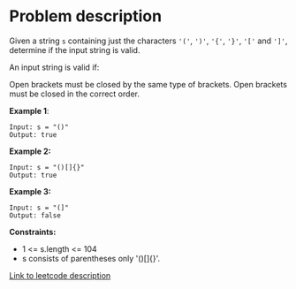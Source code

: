# Problem description
Given a string ```s``` containing just the characters ```'('```, ```')'```, ```'{'```, ```'}'```, ```'['``` and ```']'```, determine if the input string is valid.

An input string is valid if:

Open brackets must be closed by the same type of brackets.
Open brackets must be closed in the correct order.
 

**Example 1**:
```
Input: s = "()"
Output: true
```
**Example 2:**
```
Input: s = "()[]{}"
Output: true
```
**Example 3:**
```
Input: s = "(]"
Output: false
``` 

**Constraints:**

* 1 <= s.length <= 104
* s consists of parentheses only '()[]{}'.

[Link to leetcode description](https://leetcode.com/problems/valid-parentheses/)
